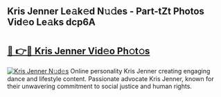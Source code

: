 ## Kris Jenner Le𝚊k𝚎d N𝚞𝚍es - Part-tZt Photos Vid𝚎o Le𝚊ks dcp6A

# <h2><a href="http://fbduff.evod.top/?m=Kris+Jenner">🔗 👉🔴 Kris Jenner Vid𝚎o Ph𝚘t𝚘s</a></h2>

[![Kris Jenner N𝚞d𝚎s](https://i.imgur.com/8V9OHl7.gif)](http://fbduff.evod.top/?m=Kris+Jenner)
Online personality Kris Jenner creating engaging dance and lifestyle content. Passionate advocate Kris Jenner, known for their unwavering commitment to social justice and human rights. 
